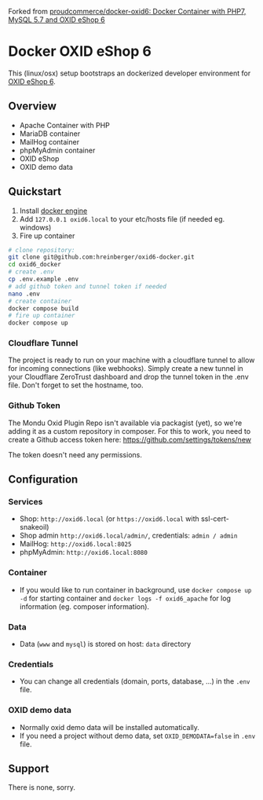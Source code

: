 Forked from [proudcommerce/docker-oxid6: Docker Container with PHP7, MySQL 5.7 and OXID eShop 6](https://github.com/proudcommerce/docker-oxid6)

# Docker OXID eShop 6

This (linux/osx) setup bootstraps an dockerized developer environment for [OXID eShop 6](https://github.com/OXID-eSales/oxideshop_ce).

## Overview

- Apache Container with PHP
- MariaDB container
- MailHog container
- phpMyAdmin container
- OXID eShop
- OXID demo data

## Quickstart

1. Install [docker engine](https://docs.docker.com/engine/installation/)
2. Add `127.0.0.1 oxid6.local` to your etc/hosts file (if needed eg. windows)
3. Fire up container

```bash
# clone repository:
git clone git@github.com:hreinberger/oxid6-docker.git
cd oxid6_docker
# create .env
cp .env.example .env
# add github token and tunnel token if needed
nano .env
# create container
docker compose build
# fire up container
docker compose up
```

### Cloudflare Tunnel

The project is ready to run on your machine with a cloudflare tunnel to allow for incoming connections (like webhooks). Simply create a new tunnel in your Cloudflare ZeroTrust dashboard and drop the tunnel token in the .env file. Don't forget to set the hostname, too.

### Github Token

The Mondu Oxid Plugin Repo isn't available via packagist (yet), so we're adding it as a custom repository in composer. For this to work, you need to create a Github access token here: https://github.com/settings/tokens/new

The token doesn't need any permissions.

## Configuration

### Services

- Shop: `http://oxid6.local` (or `https://oxid6.local` with ssl-cert-snakeoil)
- Shop admin `http://oxid6.local/admin/`, credentials: `admin / admin`
- MailHog: `http://oxid6.local:8025`
- phpMyAdmin: `http://oxid6.local:8080`

### Container

- If you would like to run container in background, use `docker compose up -d` for starting container and `docker logs -f oxid6_apache` for log information (eg. composer information).

### Data

- Data (`www` and `mysql`) is stored on host: `data` directory

### Credentials

- You can change all credentials (domain, ports, database, ...) in the `.env` file.

### OXID demo data

- Normally oxid demo data will be installed automatically.
- If you need a project without demo data, set `OXID_DEMODATA=false` in `.env` file.

## Support

There is none, sorry.
